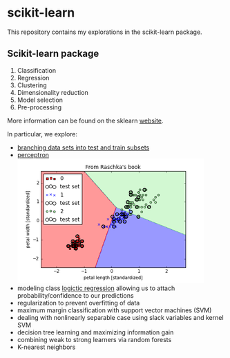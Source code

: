 scikit-learn
============

This repository contains my explorations in the scikit-learn package.

Scikit-learn package
--------------------

1. Classification  
2. Regression  
3. Clustering     
4. Dimensionality reduction    
5. Model selection    
6. Pre-processing   

More information can be found on the sklearn [website](http://scikit-learn.org/stable/).  
  
In particular, we explore:  
* [branching data sets into test and train subsets](https://github.com/FyzHsn/scikit-exploration/blob/master/Scikit_Script_Perceptron.py)  
* [perceptron](https://github.com/FyzHsn/scikit-exploration/blob/master/Scikit_Script_Perceptron.py)      
![](https://github.com/FyzHsn/scikit-exploration/blob/master/Perceptron_Iris.png?raw=true)  
* modeling class [logictic regression](https://github.com/FyzHsn/scikit-exploration/blob/master/Sckikit_Script_LogisticRegression.py) allowing us to attach probability/confidence to our predictions      
* regularization to prevent overfitting of data  
* maximum margin classification with support vector machines (SVM)    
* dealing with nonlinearly separable case using slack variables and kernel SVM  
* decision tree learning and maximizing  information gain  
* combining weak to strong learners via random forests  
* K-nearest neighbors  
